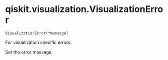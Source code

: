# qiskit.visualization.VisualizationError

`VisualizationError(*message)`

For visualization specific errors.

Set the error message.
